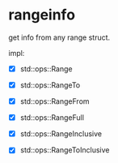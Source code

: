 # rangeinfo
get info from any range struct.

impl:

- [x] std::ops::Range

- [x] std::ops::RangeTo

- [x] std::ops::RangeFrom

- [x] std::ops::RangeFull

- [x] std::ops::RangeInclusive

- [x] std::ops::RangeToInclusive
